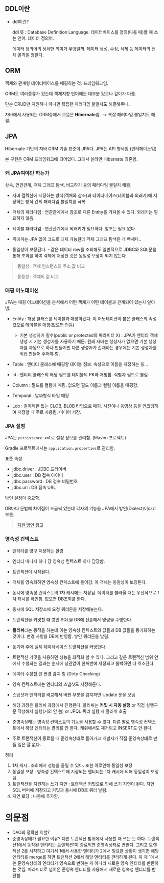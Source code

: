 ## DDL이란

- ddl이란? 

    ddl 뜻 : Database Definition Language. 데이터베이스를 정의(다룰 때)할 때 쓰는 언어. 데이터 정의어.
    
    데이터 정의어의 정확한 의미가 무엇일까. 데이터 생성, 수정, 삭제 등 데이터의 전체 골격을 정한다.

## ORM

객체와 관계형 데이터베이스를 매핑하는 것. 프레임워크임.

ORM도 여러종류가 있는데 객체지향 언어에는 대부분 있으나 깊이가 다름.

단순 CRUD만 지원하나 아니면 복잡한 패러다임 불일치도 해결해주나..

자바에서 사용되는 ORM중에서 으뜸은 **Hibernate**임. -> 복잡 패러다임 불일치도 해결.

## JPA

Hibernate 기반의 자바 ORM 기술 표준이 JPA다. JPA는 API 명세임 (인터페이스임)

본 구현은 ORM 프레임워크에 되어있다. 그래서 쓸려면 Hibernate 의존함.

### 왜 JPA여야만 하는가

상속, 연관관계, 객체 그래프 탐색, 비교하기 등의 패러다임 불일치 해결.

- 자바 컬렉션에 저장하는 방식(객체와 참조)과 데이터베이스(테이블과 외래키)에 저장하는 방식 간의 패러다임 불일치를 극복.

- 객체의 패러다임 : 연관관계에서 참조로 다른 Entity를 가져올 수 있다. 외래키는 필요하지 않음.

- 테이블 패러다임 : 연관관계에서 외래키가 필요하다. 참조는 필요 없다.

- 위에꺼는 JPA 없이 코드로 대체 가능한데 객체 그래프 탐색은 개 빡세다..

- 동일성이 보장된다. - 같은 데이터 row를 조회해도 일반적으로 JDBC와 SQL문을 통해 조회를 하여 객체에 저장한 것은 동일성 보장이 되지 않는다.

> 동일성 : 객체 인스턴스의 주소 값 비교
> 
> 동등성 : 객체의 값 비교

### 매핑 어노테이션

JPA는 매핑 어노테이션을 분석해서 어떤 객체가 어떤 테이블과 관계되어 있는지 알아냄.

- Entity : 해당 클래스를 테이블과 매핑하겠다. 이 어노테이션이 붙은 클래스의 속성값으로 테이블을 매핑(없으면 만듬)

    - 기본 생성자가 필수(public or protected의 파라미터 X) : JPA가 엔티티 객체 생성 시 기본 생성자를 사용하기 때문. 원래 자바는 생성자가 없으면 기본 생성자를 자동으로 하나 만들지만 다른 생성자가 존재하는 경우에는 기본 생성자를 직접 만들어 주어야 함.

- Table : 엔티티 클래스에 매핑할 테이블 정보. 속성으로 이름을 지정하는 등...
- Id : 엔티티 클래스의 해당 필드를 테이블의 PK와 매핑함. 식별자 필드로 불림.
- Column : 필드를 컬럼에 매핑. 없으면 필드 이름과 컬럼 이름을 매핑함.
- Temporal : 날짜형식 타입 매핑
- Lob : 길이제한 없는 CLOB, BLOB 타입으로 매핑. 사진이나 동영상 등을 인코딩하여 저장할 때 주로 사용됨. 미디어 저장.

### JPA 설정

JPA는 `persistence.xml`로 설정 정보를 관리함. (Maven 프로젝트)

Gradle 프로젝트에서는 `application.properties`로 관리함.

표준 속성

- jdbc.driver : JDBC 드라이버
- jdbc.user : DB 접속 아이디
- jdbc.password : DB 접속 비밀번호
- jdbc.url : DB 접속 URL

방언 설정이 중요함.

DB마다 문법에 차이점이 조금씩 있는데 각자의 기능을 JPA에서 방언(Dialect)이라고 부름.

> [지원 방언 참고](https://docs.jboss.org/hibernate/orm/current/userguide/html_single/Hibernate_User_Guide.html#database-dialect)

### 영속성 컨텍스트

- 엔티티를 영구 저장하는 환경
- 엔티티 매니저 하나 당 영속성 컨텍스트 하나 담당함.
- 트랜잭션이 시작된다.
- 객체를 영속화하면 영속성 컨텍스트에 들어감. 이 객체는 동일성이 보장된다.
- 동시에 영속성 컨텍스트의 1차 캐시에도 저장됨. 데이터를 불러올 때는 우선적으로 1차 캐시를 확인함. 없으면 DB조회를 한다.
- 동시에 SQL 저장소에 요청 쿼리문을 저장해놓는다.
- 트랜잭션을 커밋할 때 쌓인 SQL을 DB에 전송해서 명령을 수행한다.
- **플러쉬**라는 동작을 하는데 이는 영속성 컨텍스트의 값들과 DB 값들을 동기화하는 것이다. 변경 사항을 DB에 반영함. 쌓인 쿼리문을 날림.
- 동기화 후에 실제 데이터베이스 트랜잭션을 커밋한다.
- 트랜잭션 커밋을 사용하면 성능을 최적화 할 수 있다. 그리고 같은 트랜잭션 범위 안에서 수행되는 결과는 순서에 상관없이 한꺼번에 저장되고 롤백하면 다 취소된다.

- 데이터 수정할 땐 변경 감지 함 (Dirty Checking)
- 영속 컨텍스트에는 엔티티의 스냅샷도 저장해둔다.
- 스냅샷과 엔티티를 비교해서 바뀐 부분을 감지하면 Update 문을 보냄.
- 해당 과정은 플러쉬 과정에서 진행된다. 플러쉬는 **커밋 시 자동 실행** or 직접 실행구문 작성해서 실행(거의 안 씀) or JPQL 쿼리 실행 시 플러쉬 호출
  
- 준영속상태는 영속성 컨텍스트의 기능을 사용할 수 없다. 다른 말로 영속성 컨텍스트에서 해당 엔티티는 관리를 안 한다. 캐쉬에서도 제거되고 INSERT도 안 된다.
- 주로 트랜잭션이 종료될 때 준영속상태로 돌아가고 개발자가 직접 준영속상태로 만들 일은 잘 없다.

정리
1. 1차 캐시 : 조회에서 성능을 올릴 수 있다. 또한 이로인해 동일성 보장
2. 동일성 보장 : 영속성 컨텍스트에 저장되는 엔티티는 1차 캐시에 의해 동일성이 보장됨.
3. 트랜잭션을 지원하는 쓰기 지연 : 트랜잭션 커밋으로 인해 쓰기 지연이 된다. 지연 SQL 버퍼에 저장되고 커밋과 동시에 DB로 쿼리 날림.
4. 지연 로딩 : 나중에 추가함.



# 의문점

- DAO의 정확한 역할?
- 준영속상태가 필요한 이유? 다른 트랜잭션 범위에서 사용할 때 쓰는 듯 하다. 트랜잭션1에서 동작된 엔티티는 트랜잭션1이 종료되면 준영속상태로 변한다. 그리고 트랜잭션 2를 시작하고 여기서 1에서 사용한 엔티티가 2에서 필요한 상황이 생기면 해당 엔티티를 merge를 하면 트랜잭션 2에서 해당 엔티티를 관리하게 된다. 이 때 1에서 쓴 준영속상태의 엔티티가 영속으로 변하는 게 아니라 새로운 영속 엔티티를 반환하는 것임. 파라미터로 넘어온 준영속 엔티티를 사용해서 새로운 영속성 엔티티를 반환함.